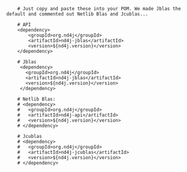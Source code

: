 		# Just copy and paste these into your POM. We made Jblas the default and commented out Netlib Blas and Jcublas...

		# API
		<dependency>
			<groupId>org.nd4j</groupId>
			<artifactId>nd4j-jblas</artifactId>
			<version>${nd4j.version}</version>
		</dependency>

		# Jblas
		 <dependency>
		   <groupId>org.nd4j</groupId>
		   <artifactId>nd4j-jblas</artifactId>
		   <version>${nd4j.version}</version> 
		 </dependency>

		# Netlib Blas:
		# <dependency>
		#   <groupId>org.nd4j</groupId>
		#   <artifactId>nd4j-api</artifactId>
		#   <version>${nd4j.version}</version>
		# </dependency>

		# Jcublas
		# <dependency>
		#	<groupId>org.nd4j</groupId>
		#	<artifactId>nd4j-jcublas</artifactId>
		#	<version>${nd4j.version}</version>
		# </dependency>
